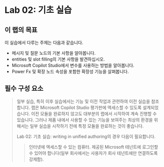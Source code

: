 # Lab 02: 기초 실습

## 이 랩의 목표 


 이 실습에서 다루는 주제는 다음과 같습니다. 
 -   메시지 및 질문 노드의 기본 사항을 알아봅니다.                                 
 -   entities 및 slot filling의 기본 사항을 발견하십시오.                       
 -   Microsoft Copilot Studio에서 변수를 사용하는 방법을 알아봅니다.              
 -   Power Fx 및 확장 노드 속성을 포함한 확장성 기능을 살펴봅니다.                    

## 필수 구성 요소

> 일부 실습, 특히 이후 실습에서는 기능 및 이전 작업과 관련하여 이전
> 실습을 참조합니다. 랩은 Microsoft Copilot Studio 평가판에 액세스할 수
> 있도록 설계되었습니다. 이전 모듈을 완료하지 않고도 대부분의 랩에서
> 시작하여 계속 진행할 수 있습니다. 그러나 제품 내에서 사용할 수 있는
> 기능을 보여주는 최상의 환경을 위해서는 일부 실습을 시작하기 전에 특정
> 모듈을 완료하는 것이 좋습니다.
>
> Lab 02: 기초 실습: writing in unified authoring의 경우 다음이
> 필요합니다.
>> 인터넷에 액세스할 수 있는 컴퓨터.
>>제공된 Microsoft 테넌트에 로그인할 수 있어야 합니다(일부 회사에서는
    사용자가 회사 테넌트에만 연결하도록 강제함).
